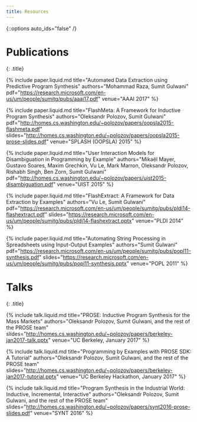 ```yaml
---
title: Resources
---
```

{::options auto_ids="false" /}

# Publications
{: .title}

{% include paper.liquid.md title="Automated Data Extraction using Predictive Program Synthesis"
                    authors="Mohammad Raza, Sumit Gulwani"
                    pdf="https://research.microsoft.com/en-us/um/people/sumitg/pubs/aaai17.pdf"
                    venue="AAAI 2017"
%}

{% include paper.liquid.md title="FlashMeta: A Framework for Inductive Program Synthesis"
                    authors="Oleksandr Polozov, Sumit Gulwani"
                    pdf="http://homes.cs.washington.edu/~polozov/papers/oopsla2015-flashmeta.pdf"
                    slides="http://homes.cs.washington.edu/~polozov/papers/oopsla2015-prose-slides.pdf"
                    venue="SPLASH (OOPSLA) 2015"
%}

{% include paper.liquid.md title="User Interaction Models for Disambiguation in Programming by Example"
                    authors="Mikaël Mayer, Gustavo Soares, Maxim Grechkin, Vu Le, Mark Marron, Oleksandr Polozov, Rishabh Singh, Ben Zorn, Sumit Gulwani"
                    pdf="http://homes.cs.washington.edu/~polozov/papers/uist2015-disambiguation.pdf"
                    venue="UIST 2015"
%}

{% include paper.liquid.md title="FlashExtract: A Framework for Data Extraction by Examples"
                    authors="Vu Le, Sumit Gulwani"
                    pdf="https://research.microsoft.com/en-us/um/people/sumitg/pubs/pldi14-flashextract.pdf"
                    slides="https://research.microsoft.com/en-us/um/people/sumitg/pubs/pldi14-flashextract.pptx"
                    venue="PLDI 2014"
%}

{% include paper.liquid.md title="Automating String Processing in Spreadsheets using Input-Output Examples"
                    authors="Sumit Gulwani"
                    pdf="https://research.microsoft.com/en-us/um/people/sumitg/pubs/popl11-synthesis.pdf"
                    slides="https://research.microsoft.com/en-us/um/people/sumitg/pubs/popl11-synthesis.pptx"
                    venue="POPL 2011"
%}

# Talks
{: .title}

{% include talk.liquid.md title="PROSE: Inductive Program Synthesis for the Mass Markets"
                    authors="Oleksandr Polozov, Sumit Gulwani, and the rest of the PROSE team"
                    slides="http://homes.cs.washington.edu/~polozov/papers/berkeley-jan2017-talk.pptx"
                    venue="UC Berkeley, January 2017"
%}

{% include talk.liquid.md title="Programming by Examples with PROSE SDK: A Tutorial"
                    authors="Oleksandr Polozov, Sumit Gulwani, and the rest of the PROSE team"
                    slides="http://homes.cs.washington.edu/~polozov/papers/berkeley-jan2017-tutorial.pptx"
                    venue="UC Berkeley Hackathon, January 2017"
%}

{% include talk.liquid.md title="Program Synthesis in the Industrial World: Inductive, Incremental, Interactive"
                    authors="Oleksandr Polozov, Sumit Gulwani, and the rest of the PROSE team"
                    slides="http://homes.cs.washington.edu/~polozov/papers/synt2016-prose-slides.pdf"
                    venue="SYNT 2016"
%}
